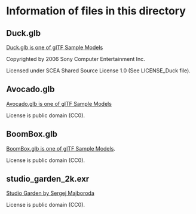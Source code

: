 # Information of files in this directory
## Duck.glb 
[Duck.glb is one of glTF Sample Models](https://github.com/KhronosGroup/glTF-Sample-Models/tree/master/2.0/Duck)

Copyrighted by 2006 Sony Computer Entertainment Inc.

Licensed under SCEA Shared Source License 1.0 (See LICENSE_Duck file).

## Avocado.glb
[Avocado.glb is one of glTF Sample Models](https://github.com/KhronosGroup/glTF-Sample-Models/tree/master/2.0/Avocado)

License is public domain (CC0).

## BoomBox.glb
[BoomBox.glb is one of glTF Sample Models](https://github.com/KhronosGroup/glTF-Sample-Models/tree/master/2.0/BoomBox).

License is public domain (CC0).

## studio_garden_2k.exr
[Studio Garden by Sergej Majboroda](https://polyhaven.com/a/studio_garden)

License is public domain (CC0).

